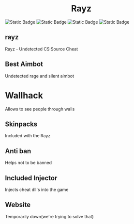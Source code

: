 <h1 align="center">
<br>Rayz
</h1>

![Static Badge](https://img.shields.io/badge/build-C++-blue?style=flat&label=Language&logo=visualstudio&logoColor=%231082c3)
![Static Badge](https://img.shields.io/badge/Download-Rayz?style=flat&logo=DocuSign&logoColor=orange&labelColor=gray&color=orange)
![Static Badge](https://img.shields.io/badge/CS%3ASource(V34)-CSS?style=flat&logo=counterstrike&logoColor=white&label=Game&labelColor=gray&color=green)
![Static Badge](https://img.shields.io/badge/Down(Temporarily)-CSS?style=flat&logo=carrd&logoColor=white&label=Website&labelColor=gray&color=red)

## rayz
Rayz - Undetected CS:Source Cheat
## Best Aimbot
Undetected rage and silent aimbot
# Wallhack
Allows to see people through walls
## Skinpacks
Included with the Rayz
## Anti ban
Helps not to be banned
## Included Injector
Injects cheat dll's into the game 
## Website
Temporarily down(we're trying to solve that)
